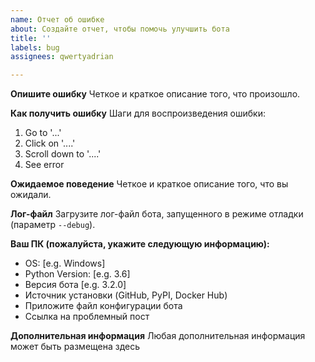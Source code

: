 ```yaml
---
name: Отчет об ошибке
about: Создайте отчет, чтобы помочь улучшить бота
title: ''
labels: bug
assignees: qwertyadrian

---
```


**Опишите ошибку**
Четкое и краткое описание того, что произошло.

**Как получить ошибку**
Шаги для воспроизведения ошибки:
1. Go to '...'
2. Click on '....'
3. Scroll down to '....'
4. See error

**Ожидаемое поведение**
Четкое и краткое описание того, что вы ожидали.

**Лог-файл**
Загрузите лог-файл бота, запущенного в режиме отладки (параметр `--debug`).

**Ваш ПК (пожалуйста, укажите следующую информацию):**
 - OS: [e.g. Windows]
 - Python Version: [e.g. 3.6]
 - Версия бота [e.g. 3.2.0]
 - Источник установки (GitHub, PyPI, Docker Hub)
 - Приложите файл конфигурации бота
 - Ссылка на проблемный пост

**Дополнительная информация**
Любая дополнительная информация может быть размещена здесь
